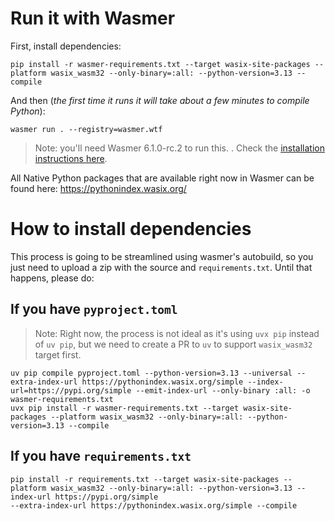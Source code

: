 # Run it with Wasmer

First, install dependencies:

```
pip install -r wasmer-requirements.txt --target wasix-site-packages --platform wasix_wasm32 --only-binary=:all: --python-version=3.13 --compile
```

And then (*the first time it runs it will take about a few minutes to compile Python*):
```
wasmer run . --registry=wasmer.wtf
```

> Note: you'll need Wasmer 6.1.0-rc.2 to run this. . Check the [installation instructions here](https://github.com/wasmerio/wasmer/releases/tag/v6.1.0-rc.2).

All Native Python packages that are available right now in Wasmer can be found here:
https://pythonindex.wasix.org/

# How to install dependencies

This process is going to be streamlined using wasmer's autobuild, so you just need to upload a zip with the source and `requirements.txt`. Until that happens, please do:

## If you have `pyproject.toml`

> Note: Right now, the process is not ideal as it's using `uvx pip` instead of `uv pip`, but we need to create a PR to `uv` to support `wasix_wasm32` target first.

```
uv pip compile pyproject.toml --python-version=3.13 --universal --extra-index-url https://pythonindex.wasix.org/simple --index-url=https://pypi.org/simple --emit-index-url --only-binary :all: -o wasmer-requirements.txt
uvx pip install -r wasmer-requirements.txt --target wasix-site-packages --platform wasix_wasm32 --only-binary=:all: --python-version=3.13 --compile
```

## If you have `requirements.txt`

```
pip install -r requirements.txt --target wasix-site-packages --platform wasix_wasm32 --only-binary=:all: --python-version=3.13 --index-url https://pypi.org/simple
--extra-index-url https://pythonindex.wasix.org/simple --compile
```
